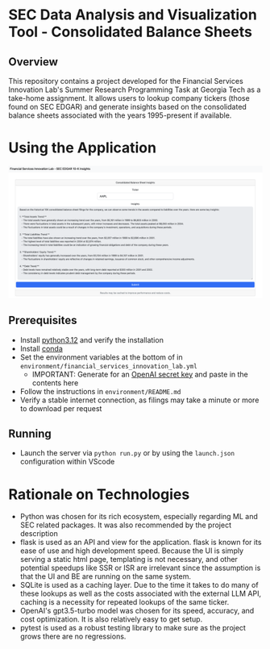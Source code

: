 # SEC Data Analysis and Visualization Tool - Consolidated Balance Sheets

## Overview

This repository contains a project developed for the Financial Services Innovation Lab's Summer Research Programming Task at Georgia Tech as a take-home assignment. It allows users to lookup company tickers (those found on SEC EDGAR) and generate insights based on the consolidated balance sheets associated with the years 1995-present if available.

# Using the Application

![Application Demo Picture](app_demo.png)

## Prerequisites

- Install [python3.12](https://www.python.org/downloads/) and verify the installation
- Install [conda](https://conda.io/projects/conda/en/latest/index.html)
- Set the environment variables at the bottom of in `environment/financial_services_innovation_lab.yml`
  - IMPORTANT: Generate for an [OpenAI secret key](https://platform.openai.com/) and paste in the contents here
- Follow the instructions in `environment/README.md`
- Verify a stable internet connection, as filings may take a minute or more to download per request

## Running

- Launch the server via `python run.py` or by using the `launch.json` configuration within VScode

# Rationale on Technologies

- Python was chosen for its rich ecosystem, especially regarding ML and SEC related packages. It was also recommended by the project description
- flask is used as an API and view for the application. flask is known for its ease of use and high development speed. Because the UI is simply serving a static html page, templating is not necessary, and other potential speedups like SSR or ISR are irrelevant since the assumption is that the UI and BE are running on the same system.
- SQLite is used as a caching layer. Due to the time it takes to do many of these lookups as well as the costs associated with the external LLM API, caching is a necessity for repeated lookups of the same ticker.
- OpenAI's gpt3.5-turbo model was chosen for its speed, accuracy, and cost optimization. It is also relatively easy to get setup.
- pytest is used as a robust testing library to make sure as the project grows there are no regressions.
